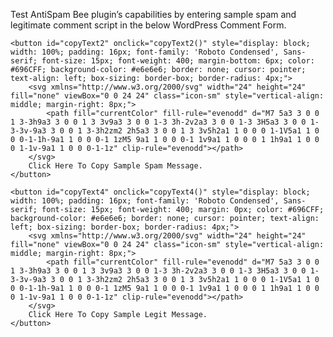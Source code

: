 <div id="copyContainer" style="width: 100%;">
    <p>Test AntiSpam Bee plugin’s capabilities by entering sample spam and legitimate comment script in the below WordPress Comment Form.</p>
    
    <button id="copyText2" onclick="copyText2()" style="display: block; width: 100%; padding: 16px; font-family: 'Roboto Condensed', Sans-serif; font-size: 15px; font-weight: 400; margin-bottom: 6px; color: #696CFF; background-color: #e6e6e6; border: none; cursor: pointer; text-align: left; box-sizing: border-box; border-radius: 4px;">
        <svg xmlns="http://www.w3.org/2000/svg" width="24" height="24" fill="none" viewBox="0 0 24 24" class="icon-sm" style="vertical-align: middle; margin-right: 8px;">
            <path fill="currentColor" fill-rule="evenodd" d="M7 5a3 3 0 0 1 3-3h9a3 3 0 0 1 3 3v9a3 3 0 0 1-3 3h-2v2a3 3 0 0 1-3 3H5a3 3 0 0 1-3-3v-9a3 3 0 0 1 3-3h2zm2 2h5a3 3 0 0 1 3 3v5h2a1 1 0 0 0 1-1V5a1 1 0 0 0-1-1h-9a1 1 0 0 0-1 1zM5 9a1 1 0 0 0-1 1v9a1 1 0 0 0 1 1h9a1 1 0 0 0 1-1v-9a1 1 0 0 0-1-1z" clip-rule="evenodd"></path>
        </svg>
        Click Here To Copy Sample Spam Message.
    </button>

    <button id="copyText4" onclick="copyText4()" style="display: block; width: 100%; padding: 16px; font-family: 'Roboto Condensed', Sans-serif; font-size: 15px; font-weight: 400; margin: 0px; color: #696CFF; background-color: #e6e6e6; border: none; cursor: pointer; text-align: left; box-sizing: border-box; border-radius: 4px;">
        <svg xmlns="http://www.w3.org/2000/svg" width="24" height="24" fill="none" viewBox="0 0 24 24" class="icon-sm" style="vertical-align: middle; margin-right: 8px;">
            <path fill="currentColor" fill-rule="evenodd" d="M7 5a3 3 0 0 1 3-3h9a3 3 0 0 1 3 3v9a3 3 0 0 1-3 3h-2v2a3 3 0 0 1-3 3H5a3 3 0 0 1-3-3v-9a3 3 0 0 1 3-3h2zm2 2h5a3 3 0 0 1 3 3v5h2a1 1 0 0 0 1-1V5a1 1 0 0 0-1-1h-9a1 1 0 0 0-1 1zM5 9a1 1 0 0 0-1 1v9a1 1 0 0 0 1 1h9a1 1 0 0 0 1-1v-9a1 1 0 0 0-1-1z" clip-rule="evenodd"></path>
        </svg>
        Click Here To Copy Sample Legit Message.
    </button>
</div>

<script>
function copyText2() {
    let textToCopy;
        textToCopy = `Dear John,\n\nYou've been selected for an exclusive investment opportunity with guaranteed high returns. Act now to double, even triple, your money in just weeks.\n\nDon't miss out on this once-in-a-lifetime chance. Click the link to secure your spot and start earning big today!\n\nBest Regards,\nHenry Maxwell`;

    // Create a hidden textarea element
    const textarea = document.createElement("textarea");
    textarea.value = textToCopy;
    document.body.appendChild(textarea);

    // Select the textarea content
    textarea.select();
    textarea.setSelectionRange(0, 99999); // For mobile devices

    // Copy the text to clipboard
    document.execCommand("copy");

    // Remove the textarea from the DOM
    document.body.removeChild(textarea);

    // Alert the user
    alert('Spam Text copied to clipboard!');

    // Change the SVG icon color
    const button = document.getElementById("copyText2");
    const svgIcon = button.querySelector("svg");
    svgIcon.style.color = 'grey'; // Update color directly

    // Remove the color change after 0.5 seconds
    setTimeout(() => {
        svgIcon.style.color = ''; // Reset color
    }, 500);
}
  
  function copyText4() {
    let textToCopy;
        textToCopy = `Dear Jane Doe,\n\nThank you for reaching out to our customer service team. We have received your inquiry and will get back to you within 24-48 hours.\n\nFor urgent matters, please feel free to contact us directly at (123) 456-7890.\n\nBest Regards,\nCustomer Support Team`;

    // Create a hidden textarea element
    const textarea = document.createElement("textarea");
    textarea.value = textToCopy;
    document.body.appendChild(textarea);

    // Select the textarea content
    textarea.select();
    textarea.setSelectionRange(0, 99999); // For mobile devices

    // Copy the text to clipboard
    document.execCommand("copy");

    // Remove the textarea from the DOM
    document.body.removeChild(textarea);

    // Alert the user
    alert('Legit Text copied to clipboard!');

    // Change the SVG icon color
    const button = document.getElementById("copyText4");
    const svgIcon = button.querySelector("svg");
    svgIcon.style.color = 'grey'; // Update color directly

    // Remove the color change after 0.5 seconds
    setTimeout(() => {
        svgIcon.style.color = ''; // Reset color
    }, 500);
}
</script>
